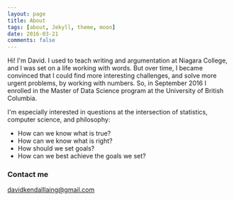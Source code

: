 ```yaml
---
layout: page
title: About
tags: [about, Jekyll, theme, moon]
date: 2016-03-21
comments: false
---
```


Hi! I'm David. I used to teach writing and argumentation at Niagara College, and I was set on a life working with words. But over time, I became convinced that I could find more interesting challenges, and solve more urgent problems, by working with numbers. So, in September 2016 I enrolled in the Master of Data Science program at the University of British Columbia.

I'm especially interested in questions at the intersection of statistics, computer science, and philosophy:

- How can we know what is true?
- How can we know what is right?
- How should we set goals?
- How can we best achieve the goals we set?


### Contact me

[davidkendalllaing@gmail.com](mailto:davidkendalllaing@gmail.com)
